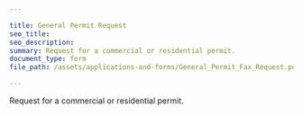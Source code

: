 ```yaml
---

title: General Permit Request
seo_title:
seo_description:
summary: Request for a commercial or residential permit.
document_type: form
file_path: /assets/applications-and-forms/General_Permit_Fax_Request.pdf

---
```

Request for a commercial or residential permit.
